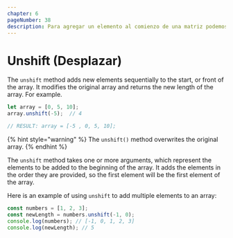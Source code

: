 ```yaml
---
chapter: 6
pageNumber: 38 
description: Para agregar un elemento al comienzo de una matriz podemos usar el método unshift. Modifica la matriz original y devuelve la nueva longitud de la matriz.
---
```

# Unshift (Desplazar)

The `unshift` method adds new elements sequentially to the start, or front of the array. It modifies the original array and returns the new length of the array. For example.

```javascript
let array = [0, 5, 10];
array.unshift(-5);  // 4

// RESULT: array = [-5 , 0, 5, 10];
```

{% hint style="warning" %}
The `unshift()` method overwrites the original array.
{% endhint %}

The `unshift` method takes one or more arguments, which represent the elements to be added to the beginning of the array. It adds the elements in the order they are provided, so the first element will be the first element of the array.

Here is an example of using `unshift` to add multiple elements to an array:

```javascript
const numbers = [1, 2, 3];
const newLength = numbers.unshift(-1, 0);
console.log(numbers); // [-1, 0, 1, 2, 3]
console.log(newLength); // 5
```
